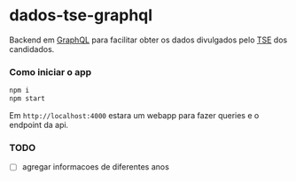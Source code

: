 dados-tse-graphql
=======================

Backend em [GraphQL](https://graphql.org/) para facilitar obter os dados divulgados pelo [TSE](http://www.tse.jus.br/) dos candidados.

### Como iniciar o app

```bash
npm i
npm start
```

Em `http://localhost:4000` estara um webapp para fazer queries e o endpoint da api.

### TODO

- [ ] agregar informacoes de diferentes anos
